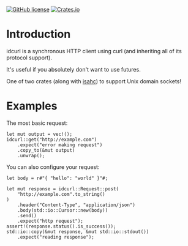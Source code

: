 [![GitHub license](https://img.shields.io/badge/license-BSD-blue.svg)](https://raw.githubusercontent.com/njaard/idcurl/master/LICENSE)
[![Crates.io](https://img.shields.io/crates/v/idcurl.svg)](https://crates.io/crates/idcurl)

# Introduction

idcurl is a synchronous HTTP client using curl (and inheriting all of
its protocol support).

It's useful if you absolutely don't want to use futures.

One of two crates (along with [isahc](https://crates.io/crates/isahc))
to support Unix domain sockets!

# Examples


The most basic request:

	let mut output = vec!();
	idcurl::get("http://example.com")
		.expect("error making request")
		.copy_to(&mut output)
		.unwrap();

You can also configure your request:

	let body = r#"{ "hello": "world" }"#;

	let mut response = idcurl::Request::post(
		"http://example.com".to_string()
	)
		.header("Content-Type", "application/json")
		.body(std::io::Cursor::new(body))
		.send()
		.expect("http request");
	assert!(response.status().is_success());
	std::io::copy(&mut response, &mut std::io::stdout())
		.expect("reading response");
